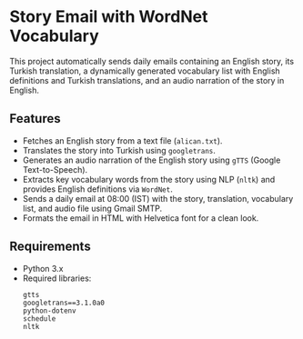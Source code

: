 # Story Email with WordNet Vocabulary

This project automatically sends daily emails containing an English story, its Turkish translation, a dynamically generated vocabulary list with English definitions and Turkish translations, and an audio narration of the story in English.

## Features
- Fetches an English story from a text file (`alican.txt`).
- Translates the story into Turkish using `googletrans`.
- Generates an audio narration of the English story using `gTTS` (Google Text-to-Speech).
- Extracts key vocabulary words from the story using NLP (`nltk`) and provides English definitions via `WordNet`.
- Sends a daily email at 08:00 (IST) with the story, translation, vocabulary list, and audio file using Gmail SMTP.
- Formats the email in HTML with Helvetica font for a clean look.

## Requirements
- Python 3.x
- Required libraries:
  ```plaintext
  gtts
  googletrans==3.1.0a0
  python-dotenv
  schedule
  nltk
